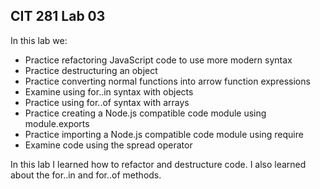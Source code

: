 ## CIT 281 Lab 03

In this lab we: 
- Practice refactoring JavaScript code to use more modern syntax
- Practice destructuring an object
- Practice converting normal functions into arrow function expressions
- Examine using for..in  syntax with objects
- Practice using for..of syntax with arrays
- Practice creating a Node.js compatible code module using module.exports
- Practice importing a Node.js compatible code module using require
- Examine code using the spread operator

In this lab I learned how to refactor and destructure code. I also learned about the for..in and for..of methods. 
